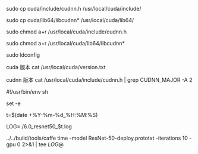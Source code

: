 sudo cp cuda/include/cudnn.h /usr/local/cuda/include/

sudo cp cuda/lib64/libcudnn* /usr/local/cuda/lib64/

sudo chmod a+r /usr/local/cuda/include/cudnn.h

sudo chmod a+r /usr/local/cuda/lib64/libcudnn*

sudo ldconfig

cuda 版本
cat /usr/local/cuda/version.txt

cudnn 版本
cat /usr/local/cuda/include/cudnn.h | grep CUDNN_MAJOR -A 2



#!/usr/bin/env sh

set -e

t=$(date +%Y-%m-%d_%H:%M:%S)

LOG=./6.0_resnet50_$t.log

../../build/tools/caffe time -model ResNet-50-deploy.prototxt -iterations 10 -gpu 0 2>&1 | tee $LOG$@
